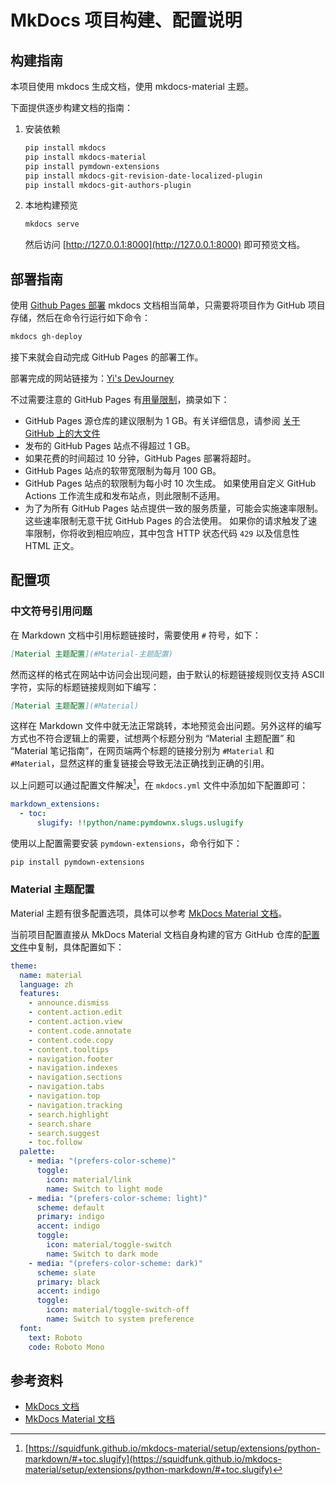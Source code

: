 # MkDocs 项目构建、配置说明

## 构建指南

本项目使用 mkdocs 生成文档，使用 mkdocs-material 主题。

下面提供逐步构建文档的指南：

1. 安装依赖

   ```bash
   pip install mkdocs
   pip install mkdocs-material
   pip install pymdown-extensions
   pip install mkdocs-git-revision-date-localized-plugin
   pip install mkdocs-git-authors-plugin
   ```

2. 本地构建预览

   ```bash
   mkdocs serve
   ```

   然后访问 [http://127.0.0.1:8000](http://127.0.0.1:8000) 即可预览文档。


## 部署指南

使用 [Github Pages 部署](https://www.mkdocs.org/user-guide/deploying-your-docs/) mkdocs 文档相当简单，只需要将项目作为 GitHub 项目存储，然后在命令行运行如下命令：

```bash
mkdocs gh-deploy
```

接下来就会自动完成 GitHub Pages 的部署工作。

部署完成的网站链接为：[Yi's DevJourney](https://zhangyi1357.github.io/DevJourney/)

不过需要注意的 GitHub Pages 有[用量限制](https://docs.github.com/zh/pages/getting-started-with-github-pages/about-github-pages#usage-limits)，摘录如下：

- GitHub Pages 源仓库的建议限制为 1 GB。有关详细信息，请参阅 [关于 GitHub 上的大文件](https://docs.github.com/zh/repositories/working-with-files/managing-large-files/about-large-files-on-github#file-and-repository-size-limitations)
- 发布的 GitHub Pages 站点不得超过 1 GB。
- 如果花费的时间超过 10 分钟，GitHub Pages 部署将超时。
- GitHub Pages 站点的软带宽限制为每月 100 GB。
- GitHub Pages 站点的软限制为每小时 10 次生成。 如果使用自定义 GitHub Actions 工作流生成和发布站点，则此限制不适用。
- 为了为所有 GitHub Pages 站点提供一致的服务质量，可能会实施速率限制。 这些速率限制无意干扰 GitHub Pages 的合法使用。 如果你的请求触发了速率限制，你将收到相应响应，其中包含 HTTP 状态代码 `429` 以及信息性 HTML 正文。

## 配置项

### 中文符号引用问题

在 Markdown 文档中引用标题链接时，需要使用 `#` 符号，如下：

```markdown
[Material 主题配置](#Material-主题配置)
```

然而这样的格式在网站中访问会出现问题，由于默认的标题链接规则仅支持 ASCII 字符，实际的标题链接规则如下编写：

```markdown
[Material 主题配置](#Material)
```

这样在 Markdown 文件中就无法正常跳转，本地预览会出问题。另外这样的编写方式也不符合逻辑上的需要，试想两个标题分别为 “Material 主题配置” 和 “Material 笔记指南”，在网页端两个标题的链接分别为 `#Material` 和 `#Material`，显然这样的重复链接会导致无法正确找到正确的引用。

以上问题可以通过配置文件解决[^1]，在 `mkdocs.yml` 文件中添加如下配置即可：

```yaml
markdown_extensions:
  - toc:
      slugify: !!python/name:pymdownx.slugs.uslugify
```

使用以上配置需要安装 `pymdown-extensions`，命令行如下：

```bash
pip install pymdown-extensions
```

[^1]:[https://squidfunk.github.io/mkdocs-material/setup/extensions/python-markdown/#+toc.slugify](https://squidfunk.github.io/mkdocs-material/setup/extensions/python-markdown/#+toc.slugify)

### Material 主题配置

Material 主题有很多配置选项，具体可以参考 [MkDocs Material 文档](https://squidfunk.github.io/mkdocs-material/setup/)。

当前项目配置直接从 MkDocs Material 文档自身构建的官方 GitHub 仓库的[配置文件](https://github.com/squidfunk/mkdocs-material/blob/master/mkdocs.yml)中复制，具体配置如下：

```yaml
theme:
  name: material
  language: zh
  features:
    - announce.dismiss
    - content.action.edit
    - content.action.view
    - content.code.annotate
    - content.code.copy
    - content.tooltips
    - navigation.footer
    - navigation.indexes
    - navigation.sections
    - navigation.tabs
    - navigation.top
    - navigation.tracking
    - search.highlight
    - search.share
    - search.suggest
    - toc.follow
  palette:
    - media: "(prefers-color-scheme)"
      toggle:
        icon: material/link
        name: Switch to light mode
    - media: "(prefers-color-scheme: light)"
      scheme: default
      primary: indigo
      accent: indigo
      toggle:
        icon: material/toggle-switch
        name: Switch to dark mode
    - media: "(prefers-color-scheme: dark)"
      scheme: slate
      primary: black
      accent: indigo
      toggle:
        icon: material/toggle-switch-off
        name: Switch to system preference
  font:
    text: Roboto
    code: Roboto Mono
```

## 参考资料

- [MkDocs 文档](https://www.mkdocs.org/user-guide/writing-your-docs/)
- [MkDocs Material 文档](https://squidfunk.github.io/mkdocs-material/getting-started/)